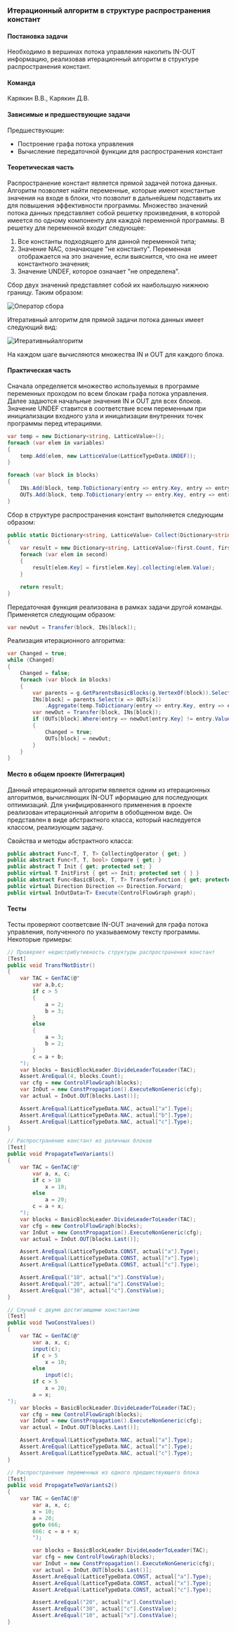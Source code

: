 ### Итерационный алгоритм в структуре распространения констант

#### Постановка задачи
Необходимо в вершинах потока управления накопить IN-OUT информацию, реализовав итерационный алгоритм в структуре распространения констант.

#### Команда
Карякин В.В., Карякин Д.В.

#### Зависимые и предшествующие задачи
Предшествующие:
- Построение графа потока управления
- Вычисление передаточной функции для распространения констант

#### Теоретическая часть
Распространение констант является прямой задачей потока данных. Алгоритм позволяет найти переменные, которые имеют константые значения на входе в блоки, что позволит в дальнейшем подставить их для повышения эффективности программы. Множество значений потока данных представляет собой решетку произведения, в которой имеется по одному компоненту для каждой переменной программы. В решетку для переменной входит следующее:
1. Все константы подходящего для данной переменной типа;
2. Значение NAC, означающее "не константу". Переменная отображается на это значение, если выяснится, что она не имеет константного значения;
3. Значение UNDEF, которое означает "не определена".

Сбор двух значений представляет собой их наибольшую нижнюю границу. Таким образом:

![Оператор сбора](3_ConstPropagation/img1.png)


Итеративный алгоритм для прямой задачи потока данных имеет следующий вид:

![Итеративныйалгоритм](3_ConstPropagation/img2.png)

На каждом шаге вычисляются множества IN и OUT для каждого блока. 

#### Практическая часть
Сначала определяется множество используемых в программе переменных проходом по всем блокам графа потока управления.
Далее задаются начальные значения IN и OUT для всех блоков. Значение UNDEF ставится в соответствие всем переменным при инициализации входного узла и иницализации внутренних точек программы перед итерациями.

```cs
var temp = new Dictionary<string, LatticeValue>();
foreach (var elem in variables)
{
    temp.Add(elem, new LatticeValue(LatticeTypeData.UNDEF));
}

foreach (var block in blocks)
{
    INs.Add(block, temp.ToDictionary(entry => entry.Key, entry => entry.Value));
    OUTs.Add(block, temp.ToDictionary(entry => entry.Key, entry => entry.Value));
}
```

Сбор в структуре распространения констант выполняется следующим образом:

```cs
public static Dictionary<string, LatticeValue> Collect(Dictionary<string, LatticeValue> first, Dictionary<string, LatticeValue> second)
{
    var result = new Dictionary<string, LatticeValue>(first.Count, first.Comparer);
    foreach (var elem in second)
    {
        result[elem.Key] = first[elem.Key].collecting(elem.Value);
    }

    return result;
}
```
Передаточная функция реализована в рамках задачи другой команды. Применяется следующим образом:

```cs
var newOut = Transfer(block, INs[block]);
```
Реализация итерационного алгоритма:

```cs
var Changed = true;
while (Changed)
{
    Changed = false;
    foreach (var block in blocks)
    {
        var parents = g.GetParentsBasicBlocks(g.VertexOf(block)).Select(x => x.block);
        INs[block] = parents.Select(x => OUTs[x])
            .Aggregate(temp.ToDictionary(entry => entry.Key, entry => entry.Value), (x, y) => Collect(x, y));
        var newOut = Transfer(block, INs[block]);
        if (OUTs[block].Where(entry => newOut[entry.Key] != entry.Value).Any())
        {
            Changed = true;
            OUTs[block] = newOut;
        }
    }
}
```

#### Место в общем проекте (Интеграция)
Данный итерационный алгоритм является одним из итерационных алгоритмов, вычисляющих IN-OUT иформацию для последующих оптимизаций. Для унифицированного применения в проекте реализован итерационный алгоритм в обобщенном виде. Он представлен в виде абстрактного класса, который наследуется классом, реализующим задачу.

Свойства и методы абстрактного класса:
```cs
public abstract Func<T, T, T> CollectingOperator { get; }
public abstract Func<T, T, bool> Compare { get; }
public abstract T Init { get; protected set; }
public virtual T InitFirst { get => Init; protected set { } }
public abstract Func<BasicBlock, T, T> TransferFunction { get; protected set; }
public virtual Direction Direction => Direction.Forward;
public virtual InOutData<T> Execute(ControlFlowGraph graph);
```

#### Тесты
Тесты проверяют соответсвие IN-OUT значений для графа потока управления, полученного по указываемому тексту программы. Некоторые примеры:

```cs
// Проверяет недистрибутивность структуры распространения констант
[Test]
public void TransfNotDistr()
{
    var TAC = GenTAC(@"
        var a,b,c;
        if c > 5
        {
            a = 2;
            b = 3;
        }
        else
        {
            a = 3;
            b = 2;
        }
        c = a + b;
    ");
    var blocks = BasicBlockLeader.DivideLeaderToLeader(TAC);
    Assert.AreEqual(4, blocks.Count);
    var cfg = new ControlFlowGraph(blocks);
    var InOut = new ConstPropagation().ExecuteNonGeneric(cfg);
    var actual = InOut.OUT[blocks.Last()];

    Assert.AreEqual(LatticeTypeData.NAC, actual["a"].Type);
    Assert.AreEqual(LatticeTypeData.NAC, actual["b"].Type);
    Assert.AreEqual(LatticeTypeData.NAC, actual["c"].Type);
}
```
```cs
// Распространение констант из раличных блоков
[Test]
public void PropagateTwoVariants()
{
    var TAC = GenTAC(@"
        var a, x, c;
        if c > 10
            x = 10;
        else
            a = 20;
        c = a + x;
    ");
    var blocks = BasicBlockLeader.DivideLeaderToLeader(TAC);
    var cfg = new ControlFlowGraph(blocks);
    var InOut = new ConstPropagation().ExecuteNonGeneric(cfg);
    var actual = InOut.OUT[blocks.Last()];

    Assert.AreEqual(LatticeTypeData.CONST, actual["a"].Type);
    Assert.AreEqual(LatticeTypeData.CONST, actual["x"].Type);
    Assert.AreEqual(LatticeTypeData.CONST, actual["c"].Type);

    Assert.AreEqual("10", actual["x"].ConstValue);
    Assert.AreEqual("20", actual["a"].ConstValue);
    Assert.AreEqual("30", actual["c"].ConstValue);
}
```
```cs
// Случай с двумя достигающими константами
[Test]
public void TwoConstValues()
{
    var TAC = GenTAC(@"
        var a, x, c;
        input(c);
        if c > 5
            x = 10;
        else
            input(c);
        if c > 5
            x = 20;
        a = x;
");
    var blocks = BasicBlockLeader.DivideLeaderToLeader(TAC);
    var cfg = new ControlFlowGraph(blocks);
    var InOut = new ConstPropagation().ExecuteNonGeneric(cfg);
    var actual = InOut.OUT[blocks.Last()];

    Assert.AreEqual(LatticeTypeData.NAC, actual["a"].Type);
    Assert.AreEqual(LatticeTypeData.NAC, actual["x"].Type);
    Assert.AreEqual(LatticeTypeData.NAC, actual["c"].Type);
}
```
```cs
// Распространение переменных из одного предшествующего блока
[Test]
public void PropagateTwoVariants2()
{
    var TAC = GenTAC(@"
        var a, x, c;
        x = 10;
        a = 20;
        goto 666;
        666: c = a + x;
        ");

        var blocks = BasicBlockLeader.DivideLeaderToLeader(TAC);
        var cfg = new ControlFlowGraph(blocks);
        var InOut = new ConstPropagation().ExecuteNonGeneric(cfg);
        var actual = InOut.OUT[blocks.Last()];
        Assert.AreEqual(LatticeTypeData.CONST, actual["a"].Type);
        Assert.AreEqual(LatticeTypeData.CONST, actual["x"].Type);
        Assert.AreEqual(LatticeTypeData.CONST, actual["c"].Type);

        Assert.AreEqual("20", actual["a"].ConstValue);
        Assert.AreEqual("30", actual["c"].ConstValue);
        Assert.AreEqual("10", actual["x"].ConstValue);
}
```
